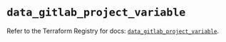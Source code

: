 # `data_gitlab_project_variable`

Refer to the Terraform Registry for docs: [`data_gitlab_project_variable`](https://registry.terraform.io/providers/gitlabhq/gitlab/16.8.1/docs/data-sources/project_variable).
